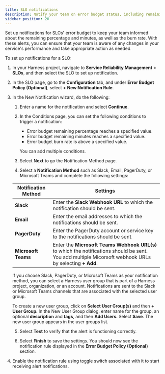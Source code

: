 ```yaml
---
title: SLO notifications
description: Notify your team on error budget status, including remaining percentage, remaining minutes, and burn rate.
sidebar_position: 20
---
```


Set up notifications for SLOs' error budget to keep your team informed about the remaining percentage and minutes, as well as the burn rate. With these alerts, you can ensure that your team is aware of any changes in your service's performance and take appropriate action as needed.


To set up notifications for a SLO:

1. In your Harness project, navigate to **Service Reliability Management** > **SLOs**, and then select the SLO to set up notification.

2. In the SLO page, go to the **Configuration** tab, and under **Error Budget Policy (Optional)**, select **+ New Notification Rule**.

3. In the New Notification wizard, do the following:
   
   1. Enter a name for the notification and select **Continue**.

   2. In the Conditions page, you can set the following conditions to trigger a notification:

      * Error budget remaining percentage reaches a specified value.
      * Error budget remaining minutes reaches a specified value.
      * Error budget burn rate is above a specified value.

      You can add multiple conditions.

   3. Select **Next** to go the Notification Method page.
   
   4. Select a **Notification Method** such as Slack, Email, PagerDuty, or Microsoft Teams and complete the following settings:
   
     | Notification Method | Settings |
     | ------------------- | -------- |
     | **Slack**               |    Enter the **Slack Webhook URL** to which the notification should be sent.   |
     | **Email**               |    Enter the email addresses to which the notifications should be sent.      |
     | **PagerDuty**           |    Enter the PagerDuty account or service key to the notifications should be sent.   |
     | **Microsoft Teams**     |    Enter the **Microsoft Teams Webhook URL(s)** to which the notifications should be sent. You add multiple Micorsoft webhook URLs by selecting **+ Add**.     |

      If you choose Slack, PagerDuty, or Microsoft Teams as your notification method, you can select a Harness user group that is part of a Harness project, organization, or an account. Notifications are sent to the Slack or Microsoft Teams channels that are associated with the selected user group.

      To create a new user group, click on **Select User Group(s)** and then **+ User Group**. In the New User Group dialog, enter name for the group, an optional **description** and **tags**, and then **Add Users**. Select **Save**. The new user group appears in the user groups list.

   5. Select **Test** to verify that the alert is functioning correctly.

   6. Select **Finish** to save the settings. You should now see the notification rule displayed in the **Error Budget Policy (Optional)** section.

4.  Enable the notification rule using toggle switch associated with it to start receiving alert notifications.